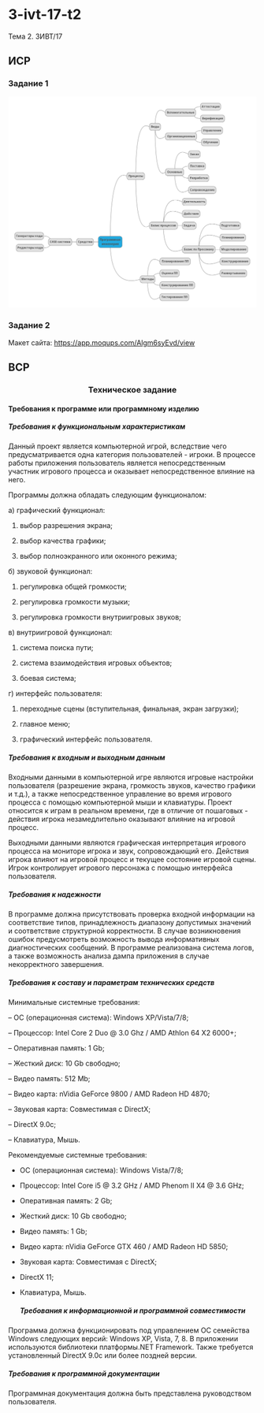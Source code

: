 # 3-ivt-17-t2
Тема 2. 3ИВТ/17
## ИСР
### Задание 1
![Mind map](/img1.png)
### Задание 2
Макет сайта: https://app.moqups.com/Algm6syEvd/view

## ВСР
### <center>Техническое задание</center>
  #### Требования к программе или программному изделию

   ##### Требования к функциональным характеристикам

Данный проект является компьютерной игрой, вследствие чего предусматривается одна категория пользователей - игроки. В процессе работы приложения пользователь является непосредственным участник игрового процесса и оказывает непосредственное влияние на него.

Программы должна обладать следующим функционалом:

а) графический функционал:

  1) выбор разрешения экрана;

  2) выбор качества графики;

  3) выбор полноэкранного или оконного режима;

б) звуковой функционал:

  1) регулировка общей громкости;

  2) регулировка громкости музыки;

  3) регулировка громкости внутриигровых звуков;

в) внутриигровой функционал:

  1) система поиска пути;

  2) система взаимодействия игровых объектов;
  
  3) боевая система;

г) интерфейс пользователя:

  1) переходные сцены (вступительная, финальная, экран загрузки);
  
  2) главное меню;

  3) графический интерфейс пользователя.

   ##### Требования к входным и выходным данным

Входными данными в компьютерной игре являются игровые настройки пользователя (разрешение экрана, громкость звуков, качество графики и т.д.), а также непосредственное управление во время игрового процесса с помощью компьютерной мыши и клавиатуры. Проект относится к играм в реальном времени, где в отличие от пошаговых - действия игрока незамедлительно оказывают влияние на игровой процесс.

Выходными данными являются графическая интерпретация игрового процесса на мониторе игрока и звук, сопровождающий его. Действия игрока влияют на игровой процесс и текущее состояние игровой сцены. Игрок контролирует игрового персонажа с помощью интерфейса пользователя.

   ##### Требования к надежности

В программе должна присутствовать проверка входной информации на соответствие типов, принадлежность диапазону допустимых значений и соответствие структурной корректности. В случае возникновения ошибок предусмотреть возможность вывода информативных диагностических сообщений. В программе реализована система логов, а также возможность анализа дампа приложения в случае некорректного завершения.

   ##### Требования к составу и параметрам технических средств

Минимальные системные требования:

– ОС (операционная система): Windows XP/Vista/7/8;

– Процессор: Intel Core 2 Duo @ 3.0 Ghz / AMD Athlon 64 X2 6000+;

– Оперативная память: 1 Gb;

– Жесткий диск: 10 Gb свободно;

– Видео память: 512 Mb;

– Видео карта: nVidia GeForce 9800 / AMD Radeon HD 4870;

– Звуковая карта: Совместимая с DirectX;

– DirectX 9.0c;

– Клавиатура, Мышь.

Рекомендуемые системные требования:

- ОС (операционная система): Windows Vista/7/8;

- Процессор: Intel Core i5 @ 3.2 GHz / AMD Phenom II X4 @ 3.6 GHz;

- Оперативная память: 2 Gb;

- Жесткий диск: 10 Gb свободно;

- Видео память: 1 Gb;

- Видео карта: nVidia GeForce GTX 460 / AMD Radeon HD 5850;

- Звуковая карта: Совместимая с DirectX;

- DirectX 11;

- Клавиатура, Мышь.

   ##### Требования к информационной и программной совместимости

Программа должна функционировать под управлением ОС семейства Windows следующих версий: Windows XP, Vista, 7, 8. В приложении используются библиотеки платформы.NET Framework. Также требуется установленный DirectX 9.0c или более поздней версии.

   ##### Требования к программной документации

Программная документация должна быть представлена руководством пользователя.
